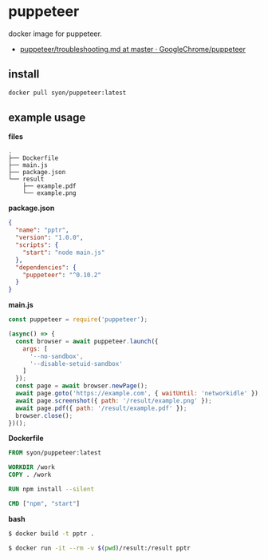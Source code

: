 puppeteer
=========

docker image for puppeteer.

- [puppeteer/troubleshooting\.md at master · GoogleChrome/puppeteer](https://github.com/GoogleChrome/puppeteer/blob/master/docs/troubleshooting.md#running-puppeteer-in-docker)


## install

```bash
docker pull syon/puppeteer:latest
```


## example usage

__files__
```
.
├── Dockerfile
├── main.js
├── package.json
└── result
    ├── example.pdf
    └── example.png
```

__package.json__
```json
{
  "name": "pptr",
  "version": "1.0.0",
  "scripts": {
    "start": "node main.js"
  },
  "dependencies": {
    "puppeteer": "^0.10.2"
  }
}
```

__main.js__
```js
const puppeteer = require('puppeteer');

(async() => {
  const browser = await puppeteer.launch({
    args: [
      '--no-sandbox',
      '--disable-setuid-sandbox'
    ]
  });
  const page = await browser.newPage();
  await page.goto('https://example.com', { waitUntil: 'networkidle' });
  await page.screenshot({ path: '/result/example.png' });
  await page.pdf({ path: '/result/example.pdf' });
  browser.close();
})();
```

__Dockerfile__
```dockerfile
FROM syon/puppeteer:latest

WORKDIR /work
COPY . /work

RUN npm install --silent

CMD ["npm", "start"]
```

__bash__
```bash
$ docker build -t pptr .

$ docker run -it --rm -v $(pwd)/result:/result pptr
```
